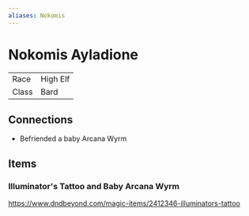 ```yaml
---
aliases: Nokomis
---
```


# Nokomis Ayladione

|       |          |
| ----- | -------- |
| Race  | High Elf |
| Class | Bard    |

## Connections

- Befriended a baby Arcana Wyrm

## Items

### Illuminator's Tattoo and Baby Arcana Wyrm

https://www.dndbeyond.com/magic-items/2412346-illuminators-tattoo